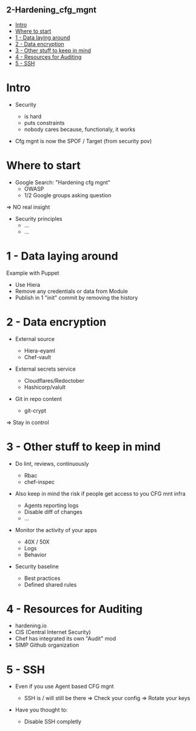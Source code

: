 2-Hardening_cfg_mgnt
--------------------

<!-- MarkdownTOC -->

- [Intro](#intro)
- [Where to start](#where-to-start)
- [1 - Data laying around](#1---data-laying-around)
- [2 - Data encryption](#2---data-encryption)
- [3 - Other stuff to keep in mind](#3---other-stuff-to-keep-in-mind)
- [4 - Resources for Auditing](#4---resources-for-auditing)
- [5 - SSH](#5---ssh)

<!-- /MarkdownTOC -->


# Intro

* Security
  - is hard
  - puts constraints
  - nobody cares because, functionaly, it works

* Cfg mgnt is now the SPOF / Target (from security pov)


# Where to start

* Google Search: "Hardening cfg mgnt"
  - OWASP
  - 1/2 Google groups asking question

=> NO real insight


* Security principles
  - ...
  - ...



# 1 - Data laying around

Example with Puppet
  - Use Hiera
  - Remove any credentials or data from Module
  - Publish in 1 "init" commit by removing the history



# 2 - Data encryption

* External source
  - Hiera-eyaml
  - Chef-vault
  
* External secrets service
  - Cloudflares/Redoctober
  - Hashicorp/valult

* Git in repo content
  - git-crypt

=> Stay in control



# 3 - Other stuff to keep in mind

* Do lint, reviews, continuously
  - Rbac
  - chef-inspec

* Also keep in mind the risk if people get access to you CFG mnt infra
  - Agents reporting logs
  - Disable diff of changes
  - ...

* Monitor the activity of your apps
  - 40X / 50X
  - Logs
  - Behavior

* Security baseline
  - Best practices
  - Defined shared rules



# 4 - Resources for Auditing

* hardening.io
* CIS (Central Internet Security)
* Chef has integrated its own "Audit" mod
* SIMP Github organization



# 5 - SSH

* Even if you use Agent based CFG mgnt
  - SSH is / will still be there
  => Check your config
  => Rotate your keys

* Have you thought to:
  - Disable SSH completly




